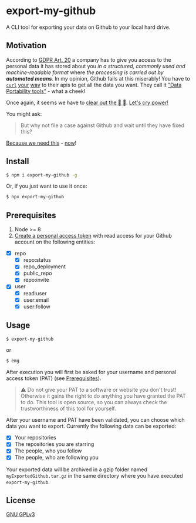 # export-my-github
A CLI tool for exporting your data on Github to your local hard drive.

## Motivation
According to [GDPR Art. 20](https://gdpr-info.eu/art-20-gdpr/) a company has to give you access to the personal data it has stored about you *in a structured, commonly used and machine-readable format* where *the processing is carried out by **automated means***. In my opinion, Github fails at this miserably! You have to [`curl`](https://developer.github.com/changes/2018-05-24-user-migration-api/) [your](https://developer.github.com/v3/migrations/users/#start-a-user-migration) [way](https://developer.github.com/v3/migrations/users/#get-the-status-of-a-user-migration) to their apis to get all the data you want. They call it ["Data Portability tools"](https://help.github.com/articles/github-privacy-statement/#how-you-can-access-and-control-the-information-we-collect) - what a cheek!

Once again, it seems we have to [clear out the :unicorn: :hankey:](https://vimeo.com/200666291). [Let's cry power!](https://www.youtube.com/watch?v=j2YgDua2gpk)

You might ask:

> But why not file a case against Github and wait until they have fixed this?

[Because we need this](https://github.com/selfagency/microsoft-drop-ice) - [now](https://github.com/selfagency/microsoft-drop-ice/issues/237#issuecomment-414156919)!

## Install
```bash
$ npm i export-my-github -g
```
Or, if you just want to use it once:
```bash
$ npx export-my-github
```

## 	Prerequisites
1. Node >= 8
2. [Create a personal access token](https://github.com/settings/tokens) with read access for your Github account on the following entities:

- [x] repo
    - [x] repo:status
    - [x] repo_deployment
    - [x] public_repo
    - [x] repo:invite
- [x] user
    - [x] read:user
    - [x] user:email
    - [x] user:follow

## Usage
```bash
$ export-my-github
```
or
```bash
$ emg
```

After execution you will first be asked for your username and personal access token (PAT) (see [Prerequisites](#Prerequisites)).

> :warning: Do not give your PAT to a software or website you don't trust! Otherwise it gains the right to do anything you have granted the PAT to do. This tool is open source, so you can always check the trustworthiness of this tool for yourself.

After your username and PAT have been validated, you can choose which data you want to export. Currently the following data can be exported:
- [x] Your repositories
- [x] The repositories you are starring
- [x] The people, who you follow
- [x] The people, who are following you

Your exported data will be archived in a gzip folder named `myExportedGithub.tar.gz` in the same directory where you have executed `export-my-github`.

## License
[GNU GPLv3](https://github.com/janriemer/export-my-github/blob/master/LICENSE)
